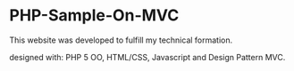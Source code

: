 # PHP-Sample-On-MVC
This website was developed to fulfill my technical formation.

designed with: PHP 5 OO, HTML/CSS, Javascript and Design Pattern MVC.
